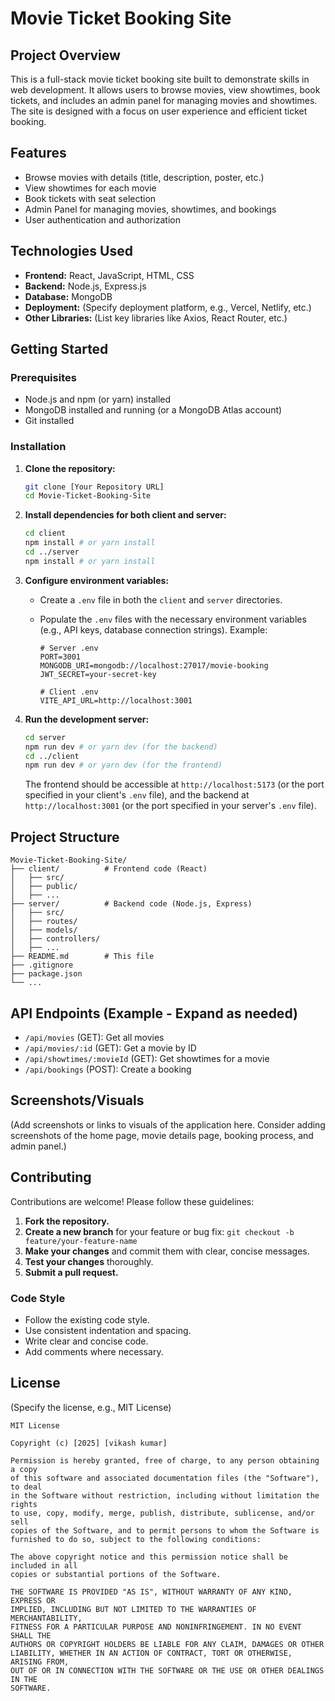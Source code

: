 # Movie Ticket Booking Site

## Project Overview

This is a full-stack movie ticket booking site built to demonstrate skills in web development. It allows users to browse movies, view showtimes, book tickets, and includes an admin panel for managing movies and showtimes. The site is designed with a focus on user experience and efficient ticket booking.

## Features

*   Browse movies with details (title, description, poster, etc.)
*   View showtimes for each movie
*   Book tickets with seat selection
*   Admin Panel for managing movies, showtimes, and bookings
*   User authentication and authorization

## Technologies Used

*   **Frontend:** React, JavaScript, HTML, CSS
*   **Backend:** Node.js, Express.js
*   **Database:** MongoDB
*   **Deployment:** (Specify deployment platform, e.g., Vercel, Netlify, etc.)
*   **Other Libraries:** (List key libraries like Axios, React Router, etc.)

## Getting Started

### Prerequisites

*   Node.js and npm (or yarn) installed
*   MongoDB installed and running (or a MongoDB Atlas account)
*   Git installed

### Installation

1.  **Clone the repository:**

    ```bash
    git clone [Your Repository URL]
    cd Movie-Ticket-Booking-Site
    ```

2.  **Install dependencies for both client and server:**

    ```bash
    cd client
    npm install # or yarn install
    cd ../server
    npm install # or yarn install
    ```

3.  **Configure environment variables:**

    *   Create a `.env` file in both the `client` and `server` directories.
    *   Populate the `.env` files with the necessary environment variables (e.g., API keys, database connection strings).  Example:

        ```
        # Server .env
        PORT=3001
        MONGODB_URI=mongodb://localhost:27017/movie-booking
        JWT_SECRET=your-secret-key
        ```

        ```
        # Client .env
        VITE_API_URL=http://localhost:3001
        ```

4.  **Run the development server:**

    ```bash
    cd server
    npm run dev # or yarn dev (for the backend)
    cd ../client
    npm run dev # or yarn dev (for the frontend)
    ```

    The frontend should be accessible at `http://localhost:5173` (or the port specified in your client's `.env` file), and the backend at `http://localhost:3001` (or the port specified in your server's `.env` file).

## Project Structure

```
Movie-Ticket-Booking-Site/
├── client/          # Frontend code (React)
│   ├── src/
│   ├── public/
│   ├── ...
├── server/          # Backend code (Node.js, Express)
│   ├── src/
│   ├── routes/
│   ├── models/
│   ├── controllers/
│   ├── ...
├── README.md        # This file
├── .gitignore
├── package.json
└── ...
```

## API Endpoints (Example - Expand as needed)

*   `/api/movies` (GET): Get all movies
*   `/api/movies/:id` (GET): Get a movie by ID
*   `/api/showtimes/:movieId` (GET): Get showtimes for a movie
*   `/api/bookings` (POST): Create a booking

## Screenshots/Visuals

(Add screenshots or links to visuals of the application here.  Consider adding screenshots of the home page, movie details page, booking process, and admin panel.)

## Contributing

Contributions are welcome! Please follow these guidelines:

1.  **Fork the repository.**
2.  **Create a new branch** for your feature or bug fix: `git checkout -b feature/your-feature-name`
3.  **Make your changes** and commit them with clear, concise messages.
4.  **Test your changes** thoroughly.
5.  **Submit a pull request.**

### Code Style

*   Follow the existing code style.
*   Use consistent indentation and spacing.
*   Write clear and concise code.
*   Add comments where necessary.

## License

(Specify the license, e.g., MIT License)

```
MIT License

Copyright (c) [2025] [vikash kumar]

Permission is hereby granted, free of charge, to any person obtaining a copy
of this software and associated documentation files (the "Software"), to deal
in the Software without restriction, including without limitation the rights
to use, copy, modify, merge, publish, distribute, sublicense, and/or sell
copies of the Software, and to permit persons to whom the Software is
furnished to do so, subject to the following conditions:

The above copyright notice and this permission notice shall be included in all
copies or substantial portions of the Software.

THE SOFTWARE IS PROVIDED "AS IS", WITHOUT WARRANTY OF ANY KIND, EXPRESS OR
IMPLIED, INCLUDING BUT NOT LIMITED TO THE WARRANTIES OF MERCHANTABILITY,
FITNESS FOR A PARTICULAR PURPOSE AND NONINFRINGEMENT. IN NO EVENT SHALL THE
AUTHORS OR COPYRIGHT HOLDERS BE LIABLE FOR ANY CLAIM, DAMAGES OR OTHER
LIABILITY, WHETHER IN AN ACTION OF CONTRACT, TORT OR OTHERWISE, ARISING FROM,
OUT OF OR IN CONNECTION WITH THE SOFTWARE OR THE USE OR OTHER DEALINGS IN THE
SOFTWARE.
